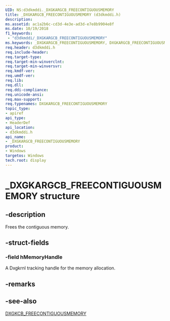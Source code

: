 ```yaml
---
UID: NS:d3dkmddi._DXGKARGCB_FREECONTIGUOUSMEMORY
title: _DXGKARGCB_FREECONTIGUOUSMEMORY (d3dkmddi.h)
description:
ms.assetid: ac1a2b6c-cd3d-4e3e-ad3d-e7e8b9904e8f
ms.date: 10/19/2018
f1_keywords:
 - "d3dkmddi/_DXGKARGCB_FREECONTIGUOUSMEMORY"
ms.keywords: _DXGKARGCB_FREECONTIGUOUSMEMORY, DXGKARGCB_FREECONTIGUOUSMEMORY,
req.header: d3dkmddi.h
req.include-header:
req.target-type:
req.target-min-winverclnt:
req.target-min-winversvr:
req.kmdf-ver:
req.umdf-ver:
req.lib:
req.dll:
req.ddi-compliance:
req.unicode-ansi:
req.max-support:
req.typenames: DXGKARGCB_FREECONTIGUOUSMEMORY
topic_type:
- apiref
api_type:
- HeaderDef
api_location:
- d3dkmddi.h
api_name:
- _DXGKARGCB_FREECONTIGUOUSMEMORY
product: 
- Windows
targetos: Windows
tech.root: display
---
```


# _DXGKARGCB_FREECONTIGUOUSMEMORY structure

## -description

Frees the contiguous memory.

## -struct-fields

### -field hMemoryHandle

A Dxgkrnl tracking handle for the memory allocation.

## -remarks

## -see-also

[DXGKCB_FREECONTIGUOUSMEMORY](nc-d3dkmddi-dxgkcb_freecontiguousmemory.md)

